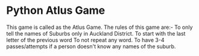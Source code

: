 # Python Atlus Game
This game is called as the Atlus Game.
The rules of this game are:-
To only tell the names of Suburbs only in Auckland District.
To start with the last letter of the previous word
To not repeat any word.
To have 3-4 passes/attempts if a person doesn't know any names of the suburb.

